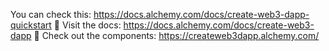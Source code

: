 You can check this:
 https://docs.alchemy.com/docs/create-web3-dapp-quickstart
📘 Visit the docs: https://docs.alchemy.com/docs/create-web3-dapp
🎨 Check out the components: https://createweb3dapp.alchemy.com/